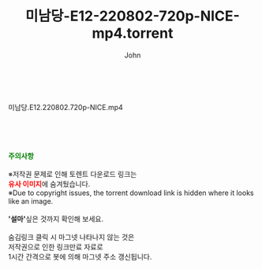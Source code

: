 ﻿---
layout: post
title:  "미남당-E12-220802-720p-NICE-mp4.torrent"
author: John
categories: [ 드라마 ]
tags: [  ]
image:  
description: "미남당-E12-220802-720p-NICE-mp4 torrent 정보 공유"
toc: true
toc_sticky: true
---

<br>
<div class="view-img">
<a class="view_image" href="https://torrentmobile59.com/bbs/view_image.php?fn=%2Fdata%2Ffile%2Fdrama%2F3659260999_5hcaKRj3_b455f78c516eaaa98e69e8dd7d2ab1d3bc2da24c.jpg" target="_blank"><img alt="" class="img-tag" content="https://torrentmobile59.com/data/file/drama/3659260999_5hcaKRj3_b455f78c516eaaa98e69e8dd7d2ab1d3bc2da24c.jpg" itemprop="image" src="https://torrentmobile59.com/data/file/drama/3659260999_5hcaKRj3_b455f78c516eaaa98e69e8dd7d2ab1d3bc2da24c.jpg"/></a></div><div class="view-content" itemprop="description">
<p>미남당.E12.220802.720p-NICE.mp4<br/></p> </div>
    
<br><br><br>
<p data-ke-size="size16"><b><span style="color: green;">주의사항</span></b><br /><br />※저작권 문제로 인해 토렌트 다운로드 링크는<br /><b><span style="color: red;">유사 이미지</span></b>에 숨겨뒀습니다.<br />※Due to copyright issues, the torrent download link is hidden where it looks like an image.<br /><br /><b>'설마'</b>싶은 것까지 확인해 보세요.<br /><br />숨김링크 클릭 시 마그넷 나타나지 않는 것은<br />저작권으로 인한 링크만료 자료로<br />1시간 간격으로 봇에 의해 마그넷 주소 갱신됩니다.</p>
